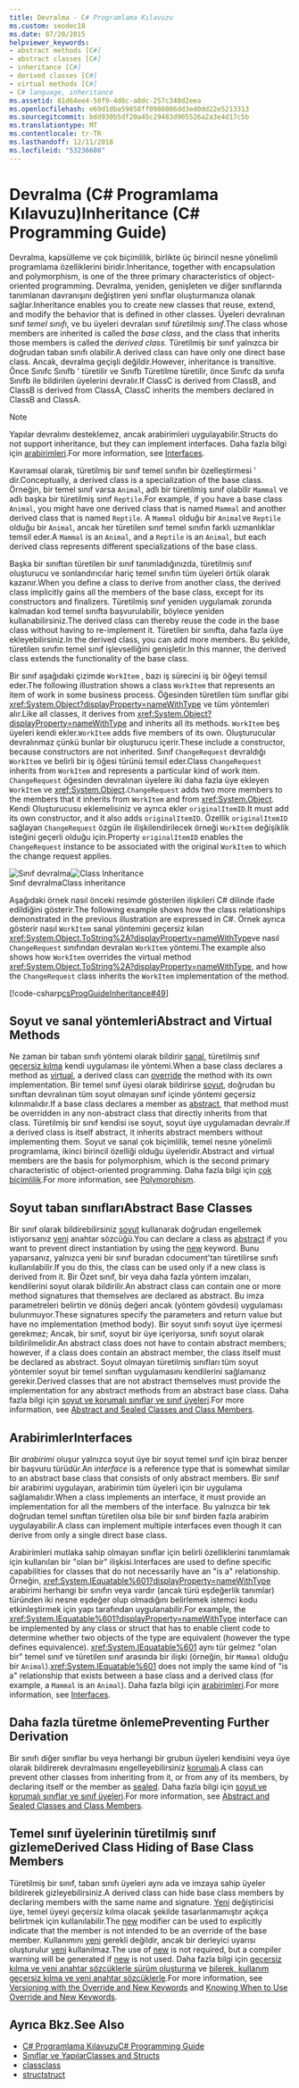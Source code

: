```yaml
---
title: Devralma - C# Programlama Kılavuzu
ms.custom: seodec18
ms.date: 07/20/2015
helpviewer_keywords:
- abstract methods [C#]
- abstract classes [C#]
- inheritance [C#]
- derived classes [C#]
- virtual methods [C#]
- C# language, inheritance
ms.assetid: 81d64ee4-50f9-4d6c-a8dc-257c348d2eea
ms.openlocfilehash: e69d1dba59858ff0988806dd3ed0dd22e5213313
ms.sourcegitcommit: bdd930b5df20a45c29483d905526a2a3e4d17c5b
ms.translationtype: MT
ms.contentlocale: tr-TR
ms.lasthandoff: 12/11/2018
ms.locfileid: "53236608"
---
```

# <a name="inheritance-c-programming-guide"></a><span data-ttu-id="b430b-102">Devralma (C# Programlama Kılavuzu)</span><span class="sxs-lookup"><span data-stu-id="b430b-102">Inheritance (C# Programming Guide)</span></span>

<span data-ttu-id="b430b-103">Devralma, kapsülleme ve çok biçimlilik, birlikte üç birincil nesne yönelimli programlama özelliklerini biridir.</span><span class="sxs-lookup"><span data-stu-id="b430b-103">Inheritance, together with encapsulation and polymorphism, is one of the three primary characteristics of object-oriented programming.</span></span> <span data-ttu-id="b430b-104">Devralma, yeniden, genişleten ve diğer sınıflarında tanımlanan davranışını değiştiren yeni sınıflar oluşturmanıza olanak sağlar.</span><span class="sxs-lookup"><span data-stu-id="b430b-104">Inheritance enables you to create new classes that reuse, extend, and modify the behavior that is defined in other classes.</span></span> <span data-ttu-id="b430b-105">Üyeleri devralınan sınıf *temel sınıfı*, ve bu üyeleri devralan sınıf *türetilmiş sınıf*.</span><span class="sxs-lookup"><span data-stu-id="b430b-105">The class whose members are inherited is called the *base class*, and the class that inherits those members is called the *derived class*.</span></span> <span data-ttu-id="b430b-106">Türetilmiş bir sınıf yalnızca bir doğrudan taban sınıfı olabilir.</span><span class="sxs-lookup"><span data-stu-id="b430b-106">A derived class can have only one direct base class.</span></span> <span data-ttu-id="b430b-107">Ancak, devralma geçişli değildir.</span><span class="sxs-lookup"><span data-stu-id="b430b-107">However, inheritance is transitive.</span></span> <span data-ttu-id="b430b-108">Önce Sınıfc Sınıfb ' türetilir ve Sınıfb Türetilme türetilir, önce Sınıfc da sınıfa Sınıfb ile bildirilen üyelerini devralır.</span><span class="sxs-lookup"><span data-stu-id="b430b-108">If ClassC is derived from ClassB, and ClassB is derived from ClassA, ClassC inherits the members declared in ClassB and ClassA.</span></span>  
  
> [!NOTE]
>  <span data-ttu-id="b430b-109">Yapılar devralımı desteklemez, ancak arabirimleri uygulayabilir.</span><span class="sxs-lookup"><span data-stu-id="b430b-109">Structs do not support inheritance, but they can implement interfaces.</span></span> <span data-ttu-id="b430b-110">Daha fazla bilgi için [arabirimleri](../../../csharp/programming-guide/interfaces/index.md).</span><span class="sxs-lookup"><span data-stu-id="b430b-110">For more information, see [Interfaces](../../../csharp/programming-guide/interfaces/index.md).</span></span>  
  
 <span data-ttu-id="b430b-111">Kavramsal olarak, türetilmiş bir sınıf temel sınıfın bir özelleştirmesi ' dir.</span><span class="sxs-lookup"><span data-stu-id="b430b-111">Conceptually, a derived class is a specialization of the base class.</span></span> <span data-ttu-id="b430b-112">Örneğin, bir temel sınıf varsa `Animal`, adlı bir türetilmiş sınıf olabilir `Mammal` ve adlı başka bir türetilmiş sınıf `Reptile`.</span><span class="sxs-lookup"><span data-stu-id="b430b-112">For example, if you have a base class `Animal`, you might have one derived class that is named `Mammal` and another derived class that is named `Reptile`.</span></span> <span data-ttu-id="b430b-113">A `Mammal` olduğu bir `Animal`ve `Reptile` olduğu bir `Animal`, ancak her türetilen sınıf temel sınıfın farklı uzmanlıklar temsil eder.</span><span class="sxs-lookup"><span data-stu-id="b430b-113">A `Mammal` is an `Animal`, and a `Reptile` is an `Animal`, but each derived class represents different specializations of the base class.</span></span>  
  
 <span data-ttu-id="b430b-114">Başka bir sınıftan türetilen bir sınıf tanımladığınızda, türetilmiş sınıf oluşturucu ve sonlandırıcılar hariç temel sınıfın tüm üyeleri örtük olarak kazanır.</span><span class="sxs-lookup"><span data-stu-id="b430b-114">When you define a class to derive from another class, the derived class implicitly gains all the members of the base class, except for its constructors and finalizers.</span></span> <span data-ttu-id="b430b-115">Türetilmiş sınıf yeniden uygulamak zorunda kalmadan kod temel sınıfta başvurulabilir, böylece yeniden kullanabilirsiniz.</span><span class="sxs-lookup"><span data-stu-id="b430b-115">The derived class can thereby reuse the code in the base class without having to re-implement it.</span></span> <span data-ttu-id="b430b-116">Türetilen bir sınıfta, daha fazla üye ekleyebilirsiniz.</span><span class="sxs-lookup"><span data-stu-id="b430b-116">In the derived class, you can add more members.</span></span> <span data-ttu-id="b430b-117">Bu şekilde, türetilen sınıfın temel sınıf işlevselliğini genişletir.</span><span class="sxs-lookup"><span data-stu-id="b430b-117">In this manner, the derived class extends the functionality of the base class.</span></span>  
  
 <span data-ttu-id="b430b-118">Bir sınıf aşağıdaki çizimde `WorkItem` , bazı iş sürecini iş bir öğeyi temsil eder.</span><span class="sxs-lookup"><span data-stu-id="b430b-118">The following illustration shows a class `WorkItem` that represents an item of work in some business process.</span></span> <span data-ttu-id="b430b-119">Öğesinden türetilen tüm sınıflar gibi <xref:System.Object?displayProperty=nameWithType> ve tüm yöntemleri alır.</span><span class="sxs-lookup"><span data-stu-id="b430b-119">Like all classes, it derives from <xref:System.Object?displayProperty=nameWithType> and inherits all its methods.</span></span> <span data-ttu-id="b430b-120">`WorkItem` beş üyeleri kendi ekler.</span><span class="sxs-lookup"><span data-stu-id="b430b-120">`WorkItem` adds five members of its own.</span></span> <span data-ttu-id="b430b-121">Oluşturucular devralınmaz çünkü bunlar bir oluşturucu içerir.</span><span class="sxs-lookup"><span data-stu-id="b430b-121">These include a constructor, because constructors are not inherited.</span></span> <span data-ttu-id="b430b-122">Sınıf `ChangeRequest` devraldığı `WorkItem` ve belirli bir iş öğesi türünü temsil eder.</span><span class="sxs-lookup"><span data-stu-id="b430b-122">Class `ChangeRequest` inherits from `WorkItem` and represents a particular kind of work item.</span></span> <span data-ttu-id="b430b-123">`ChangeRequest` öğesinden devralınan üyelere iki daha fazla üye ekleyen `WorkItem` ve <xref:System.Object>.</span><span class="sxs-lookup"><span data-stu-id="b430b-123">`ChangeRequest` adds two more members to the members that it inherits from `WorkItem` and from <xref:System.Object>.</span></span> <span data-ttu-id="b430b-124">Kendi Oluşturucusu eklemelisiniz ve ayrıca ekler `originalItemID`.</span><span class="sxs-lookup"><span data-stu-id="b430b-124">It must add its own constructor, and it also adds `originalItemID`.</span></span> <span data-ttu-id="b430b-125">Özellik `originalItemID` sağlayan `ChangeRequest` özgün ile ilişkilendirilecek örneği `WorkItem` değişiklik isteğini geçerli olduğu için.</span><span class="sxs-lookup"><span data-stu-id="b430b-125">Property `originalItemID` enables the `ChangeRequest` instance to be associated with the original `WorkItem` to which the change request applies.</span></span>  
  
 <span data-ttu-id="b430b-126">![Sınıf devralma](../../../csharp/programming-guide/classes-and-structs/media/class_inheritance.png "Class_Inheritance")</span><span class="sxs-lookup"><span data-stu-id="b430b-126">![Class Inheritance](../../../csharp/programming-guide/classes-and-structs/media/class_inheritance.png "Class_Inheritance")</span></span>  
<span data-ttu-id="b430b-127">Sınıf devralma</span><span class="sxs-lookup"><span data-stu-id="b430b-127">Class inheritance</span></span>  
  
 <span data-ttu-id="b430b-128">Aşağıdaki örnek nasıl önceki resimde gösterilen ilişkileri C# dilinde ifade edildiğini gösterir.</span><span class="sxs-lookup"><span data-stu-id="b430b-128">The following example shows how the class relationships demonstrated in the previous illustration are expressed in C#.</span></span> <span data-ttu-id="b430b-129">Örnek ayrıca gösterir nasıl `WorkItem` sanal yöntemini geçersiz kılan <xref:System.Object.ToString%2A?displayProperty=nameWithType>ve nasıl `ChangeRequest` sınıfından devralan `WorkItem` yöntemi.</span><span class="sxs-lookup"><span data-stu-id="b430b-129">The example also shows how `WorkItem` overrides the virtual method <xref:System.Object.ToString%2A?displayProperty=nameWithType>, and how the `ChangeRequest` class inherits the `WorkItem` implementation of the method.</span></span>  
  
 [!code-csharp[csProgGuideInheritance#49](../../../csharp/programming-guide/classes-and-structs/codesnippet/CSharp/inheritance_1.cs)]  
  
## <a name="abstract-and-virtual-methods"></a><span data-ttu-id="b430b-130">Soyut ve sanal yöntemleri</span><span class="sxs-lookup"><span data-stu-id="b430b-130">Abstract and Virtual Methods</span></span>  
 <span data-ttu-id="b430b-131">Ne zaman bir taban sınıfı yöntemi olarak bildirir [sanal](../../../csharp/language-reference/keywords/virtual.md), türetilmiş sınıf [geçersiz kılma](../../../csharp/language-reference/keywords/override.md) kendi uygulaması ile yöntemi.</span><span class="sxs-lookup"><span data-stu-id="b430b-131">When a base class declares a method as [virtual](../../../csharp/language-reference/keywords/virtual.md), a derived class can [override](../../../csharp/language-reference/keywords/override.md) the method with its own implementation.</span></span> <span data-ttu-id="b430b-132">Bir temel sınıf üyesi olarak bildirirse [soyut](../../../csharp/language-reference/keywords/abstract.md), doğrudan bu sınıftan devralınan tüm soyut olmayan sınıf içinde yöntemi geçersiz kılınmalıdır.</span><span class="sxs-lookup"><span data-stu-id="b430b-132">If a base class declares a member as [abstract](../../../csharp/language-reference/keywords/abstract.md), that method must be overridden in any non-abstract class that directly inherits from that class.</span></span> <span data-ttu-id="b430b-133">Türetilmiş bir sınıf kendisi ise soyut, soyut üye uygulamadan devralır.</span><span class="sxs-lookup"><span data-stu-id="b430b-133">If a derived class is itself abstract, it inherits abstract members without implementing them.</span></span> <span data-ttu-id="b430b-134">Soyut ve sanal çok biçimlilik, temel nesne yönelimli programlama, ikinci birincil özelliği olduğu üyeleridir.</span><span class="sxs-lookup"><span data-stu-id="b430b-134">Abstract and virtual members are the basis for polymorphism, which is the second primary characteristic of object-oriented programming.</span></span> <span data-ttu-id="b430b-135">Daha fazla bilgi için [çok biçimlilik](../../../csharp/programming-guide/classes-and-structs/polymorphism.md).</span><span class="sxs-lookup"><span data-stu-id="b430b-135">For more information, see [Polymorphism](../../../csharp/programming-guide/classes-and-structs/polymorphism.md).</span></span>  
  
## <a name="abstract-base-classes"></a><span data-ttu-id="b430b-136">Soyut taban sınıfları</span><span class="sxs-lookup"><span data-stu-id="b430b-136">Abstract Base Classes</span></span>  
 <span data-ttu-id="b430b-137">Bir sınıf olarak bildirebilirsiniz [soyut](../../../csharp/language-reference/keywords/abstract.md) kullanarak doğrudan engellemek istiyorsanız [yeni](../../../csharp/language-reference/keywords/new.md) anahtar sözcüğü.</span><span class="sxs-lookup"><span data-stu-id="b430b-137">You can declare a class as [abstract](../../../csharp/language-reference/keywords/abstract.md) if you want to prevent direct instantiation by using the [new](../../../csharp/language-reference/keywords/new.md) keyword.</span></span> <span data-ttu-id="b430b-138">Bunu yaparsanız, yalnızca yeni bir sınıf buradan cdocument'tan türetilirse sınıfı kullanılabilir.</span><span class="sxs-lookup"><span data-stu-id="b430b-138">If you do this, the class can be used only if a new class is derived from it.</span></span> <span data-ttu-id="b430b-139">Bir Özet sınıf, bir veya daha fazla yöntem imzaları, kendilerini soyut olarak bildirilir.</span><span class="sxs-lookup"><span data-stu-id="b430b-139">An abstract class can contain one or more method signatures that themselves are declared as abstract.</span></span> <span data-ttu-id="b430b-140">Bu imza parametreleri belirtin ve dönüş değeri ancak (yöntem gövdesi) uygulaması bulunmuyor.</span><span class="sxs-lookup"><span data-stu-id="b430b-140">These signatures specify the parameters and return value but have no implementation (method body).</span></span> <span data-ttu-id="b430b-141">Bir soyut sınıfı soyut üye içermesi gerekmez; Ancak, bir sınıf, soyut bir üye içeriyorsa, sınıfı soyut olarak bildirilmelidir.</span><span class="sxs-lookup"><span data-stu-id="b430b-141">An abstract class does not have to contain abstract members; however, if a class does contain an abstract member, the class itself must be declared as abstract.</span></span> <span data-ttu-id="b430b-142">Soyut olmayan türetilmiş sınıfları tüm soyut yöntemler soyut bir temel sınıftan uygulamasını kendilerini sağlamanız gerekir.</span><span class="sxs-lookup"><span data-stu-id="b430b-142">Derived classes that are not abstract themselves must provide the implementation for any abstract methods from an abstract base class.</span></span> <span data-ttu-id="b430b-143">Daha fazla bilgi için [soyut ve korumalı sınıflar ve sınıf üyeleri](../../../csharp/programming-guide/classes-and-structs/abstract-and-sealed-classes-and-class-members.md).</span><span class="sxs-lookup"><span data-stu-id="b430b-143">For more information, see [Abstract and Sealed Classes and Class Members](../../../csharp/programming-guide/classes-and-structs/abstract-and-sealed-classes-and-class-members.md).</span></span>  
  
## <a name="interfaces"></a><span data-ttu-id="b430b-144">Arabirimler</span><span class="sxs-lookup"><span data-stu-id="b430b-144">Interfaces</span></span>  
 <span data-ttu-id="b430b-145">Bir *arabirimi* oluşur yalnızca soyut üye bir soyut temel sınıf için biraz benzer bir başvuru türüdür.</span><span class="sxs-lookup"><span data-stu-id="b430b-145">An *interface* is a reference type that is somewhat similar to an abstract base class that consists of only abstract members.</span></span> <span data-ttu-id="b430b-146">Bir sınıf bir arabirimi uygulayan, arabirimin tüm üyeleri için bir uygulama sağlamalıdır.</span><span class="sxs-lookup"><span data-stu-id="b430b-146">When a class implements an interface, it must provide an implementation for all the members of the interface.</span></span> <span data-ttu-id="b430b-147">Bu yalnızca bir tek doğrudan temel sınıftan türetilen olsa bile bir sınıf birden fazla arabirim uygulayabilir.</span><span class="sxs-lookup"><span data-stu-id="b430b-147">A class can implement multiple interfaces even though it can derive from only a single direct base class.</span></span>  
  
 <span data-ttu-id="b430b-148">Arabirimleri mutlaka sahip olmayan sınıflar için belirli özelliklerini tanımlamak için kullanılan bir "olan bir" ilişkisi.</span><span class="sxs-lookup"><span data-stu-id="b430b-148">Interfaces are used to define specific capabilities for classes that do not necessarily have an "is a" relationship.</span></span> <span data-ttu-id="b430b-149">Örneğin, <xref:System.IEquatable%601?displayProperty=nameWithType> arabirimi herhangi bir sınıfın veya vardır (ancak türü eşdeğerlik tanımlar) türünden iki nesne eşdeğer olup olmadığını belirlemek istemci kodu etkinleştirmek için yapı tarafından uygulanabilir.</span><span class="sxs-lookup"><span data-stu-id="b430b-149">For example, the <xref:System.IEquatable%601?displayProperty=nameWithType> interface can be implemented by any class or struct that has to enable client code to determine whether two objects of the type are equivalent (however the type defines equivalence).</span></span> <span data-ttu-id="b430b-150"><xref:System.IEquatable%601> aynı tür gelmez "olan bir" temel sınıf ve türetilen sınıf arasında bir ilişki (örneğin, bir `Mammal` olduğu bir `Animal`).</span><span class="sxs-lookup"><span data-stu-id="b430b-150"><xref:System.IEquatable%601> does not imply the same kind of "is a" relationship that exists between a base class and a derived class (for example, a `Mammal` is an `Animal`).</span></span> <span data-ttu-id="b430b-151">Daha fazla bilgi için [arabirimleri](../../../csharp/programming-guide/interfaces/index.md).</span><span class="sxs-lookup"><span data-stu-id="b430b-151">For more information, see [Interfaces](../../../csharp/programming-guide/interfaces/index.md).</span></span>  
  
## <a name="preventing-further-derivation"></a><span data-ttu-id="b430b-152">Daha fazla türetme önleme</span><span class="sxs-lookup"><span data-stu-id="b430b-152">Preventing Further Derivation</span></span>  
 <span data-ttu-id="b430b-153">Bir sınıfı diğer sınıflar bu veya herhangi bir grubun üyeleri kendisini veya üye olarak bildirerek devralmasını engelleyebilirsiniz [korumalı](../../../csharp/language-reference/keywords/sealed.md).</span><span class="sxs-lookup"><span data-stu-id="b430b-153">A class can prevent other classes from inheriting from it, or from any of its members, by declaring itself or the member as [sealed](../../../csharp/language-reference/keywords/sealed.md).</span></span> <span data-ttu-id="b430b-154">Daha fazla bilgi için [soyut ve korumalı sınıflar ve sınıf üyeleri](../../../csharp/programming-guide/classes-and-structs/abstract-and-sealed-classes-and-class-members.md).</span><span class="sxs-lookup"><span data-stu-id="b430b-154">For more information, see [Abstract and Sealed Classes and Class Members](../../../csharp/programming-guide/classes-and-structs/abstract-and-sealed-classes-and-class-members.md).</span></span>  
  
## <a name="derived-class-hiding-of-base-class-members"></a><span data-ttu-id="b430b-155">Temel sınıf üyelerinin türetilmiş sınıf gizleme</span><span class="sxs-lookup"><span data-stu-id="b430b-155">Derived Class Hiding of Base Class Members</span></span>  
 <span data-ttu-id="b430b-156">Türetilmiş bir sınıf, taban sınıfı üyeleri aynı ada ve imzaya sahip üyeler bildirerek gizleyebilirsiniz.</span><span class="sxs-lookup"><span data-stu-id="b430b-156">A derived class can hide base class members by declaring members with the same name and signature.</span></span> <span data-ttu-id="b430b-157">[Yeni](../../../csharp/language-reference/keywords/new.md) değiştiricisi üye, temel üyeyi geçersiz kılma olacak şekilde tasarlanmamıştır açıkça belirtmek için kullanılabilir.</span><span class="sxs-lookup"><span data-stu-id="b430b-157">The [new](../../../csharp/language-reference/keywords/new.md) modifier can be used to explicitly indicate that the member is not intended to be an override of the base member.</span></span> <span data-ttu-id="b430b-158">Kullanımını [yeni](../../../csharp/language-reference/keywords/new.md) gerekli değildir, ancak bir derleyici uyarısı oluşturulur [yeni](../../../csharp/language-reference/keywords/new.md) kullanılmaz.</span><span class="sxs-lookup"><span data-stu-id="b430b-158">The use of [new](../../../csharp/language-reference/keywords/new.md) is not required, but a compiler warning will be generated if [new](../../../csharp/language-reference/keywords/new.md) is not used.</span></span> <span data-ttu-id="b430b-159">Daha fazla bilgi için [geçersiz kılma ve yeni anahtar sözcüklerle sürüm oluşturma](../../../csharp/programming-guide/classes-and-structs/versioning-with-the-override-and-new-keywords.md) ve [bilerek, kullanım geçersiz kılma ve yeni anahtar sözcüklerle](../../../csharp/programming-guide/classes-and-structs/knowing-when-to-use-override-and-new-keywords.md).</span><span class="sxs-lookup"><span data-stu-id="b430b-159">For more information, see [Versioning with the Override and New Keywords](../../../csharp/programming-guide/classes-and-structs/versioning-with-the-override-and-new-keywords.md) and [Knowing When to Use Override and New Keywords](../../../csharp/programming-guide/classes-and-structs/knowing-when-to-use-override-and-new-keywords.md).</span></span>  
  
## <a name="see-also"></a><span data-ttu-id="b430b-160">Ayrıca Bkz.</span><span class="sxs-lookup"><span data-stu-id="b430b-160">See Also</span></span>

- [<span data-ttu-id="b430b-161">C# Programlama Kılavuzu</span><span class="sxs-lookup"><span data-stu-id="b430b-161">C# Programming Guide</span></span>](../../../csharp/programming-guide/index.md)  
- [<span data-ttu-id="b430b-162">Sınıflar ve Yapılar</span><span class="sxs-lookup"><span data-stu-id="b430b-162">Classes and Structs</span></span>](../../../csharp/programming-guide/classes-and-structs/index.md)  
- [<span data-ttu-id="b430b-163">class</span><span class="sxs-lookup"><span data-stu-id="b430b-163">class</span></span>](../../../csharp/language-reference/keywords/class.md)  
- [<span data-ttu-id="b430b-164">struct</span><span class="sxs-lookup"><span data-stu-id="b430b-164">struct</span></span>](../../../csharp/language-reference/keywords/struct.md)

